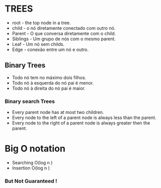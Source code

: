   # TREES 

  - root - the top node in a tree.
  - child - o nó diretamente conectado com outro nó. 
  - Parent - O que conversa diretamente com o child.
  - Siblings - Um grupo de nós  com o mesmo parent.
  - Leaf - Um nó sem childs. 
  - Edge - conexão entre um nó e outro. 

  ## Binary Trees 
  - Todo nó tem no máximo dois filhos. 
  - Todo nó à esquerda do nó pai é menor.
  - Todo nó à direita do nó pai é maior. 

  ### Binary search Trees 
  - Every parent node has at most two children.
  - Every node to the left of a parent node is always less than the     parent.
  - Every node to the right of a parent node is always greater then the parent.

  # Big O notation 
  - Searching O(log n )
  - Insertion O(log n )

  ### But Not Guaranteed !  
